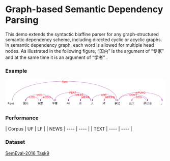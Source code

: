 # Graph-based Semantic Dependency Parsing  

This demo extends the syntactic biaffine parser for any graph-structured semantic dependency scheme, including directed cyclic or acyclic graphs.
In semantic dependency graph, each word is allowed for multiple head nodes. As illustrated in the following figure, “国内” is the argument of “专家” and at the same time it is an argument of “学者” .

### Example  
![sdp_demo](imgs/demo.png)  

### Performance
| Corpus | UF | LF |
| NEWS | ---- | ---- |
| TEXT | ---- | ---- |


### Dataset  
[SemEval-2016 Task9](https://github.com/HIT-SCIR/SemEval-2016)
